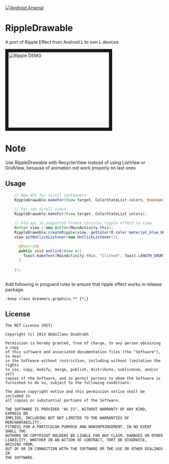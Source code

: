 [![Android Arsenal](https://img.shields.io/badge/Android%20Arsenal-RippleDrawable-red.svg?style=flat)](https://android-arsenal.com/details/1/957)

RippleDrawable
=====

A port of Ripple Effect from Android L to non L devices

<a href="http://www.youtube.com/watch?feature=player_embedded&v=DxMJxm9qd5c
" target="_blank"><img src="http://img.youtube.com/vi/DxMJxm9qd5c/0.jpg" 
alt="Ripple DEMO" width="320" height="240" border="10" /></a>

Note
====

Use RippleDrawable with RecyclerView instead of using ListView or GridView, because of animation not work properly on last ones

Usage
-----

```java
    // New API for scroll containers
    RippleDrawable.makeFor(View target, ColorStateList colors, boolean parentIsScrollContainer)
    
    // For non scroll views
    RippleDrawable.makeFor(View target, ColorStateList colors);

    // Old api is supported Create circular ripple effect to view
    Button view = new Button(MainActivity.this);
    RippleDrawable.createRipple(view, getColor(R.color.material_blue_600));
    view.setOnClickListener(new OnClickListener(){
      
      @Override
      public void onClick(View v){
        Toast.makeText(MainActivity.this, "Clicked", Toast.LENGTH_SHORT).show();
      }
      
    });
    
```

Add following in proguard rules to ensure that ripple effect works in release package.

    -keep class dreamers.graphics.** {*;}

License
--------

    The MIT License (MIT)

    Copyright (c) 2014 Abdullaev Ozodrukh
    
    Permission is hereby granted, free of charge, to any person obtaining a copy
    of this software and associated documentation files (the "Software"), to deal
    in the Software without restriction, including without limitation the rights
    to use, copy, modify, merge, publish, distribute, sublicense, and/or sell
    copies of the Software, and to permit persons to whom the Software is
    furnished to do so, subject to the following conditions:
    
    The above copyright notice and this permission notice shall be included in
    all copies or substantial portions of the Software.
    
    THE SOFTWARE IS PROVIDED "AS IS", WITHOUT WARRANTY OF ANY KIND, EXPRESS OR
    IMPLIED, INCLUDING BUT NOT LIMITED TO THE WARRANTIES OF MERCHANTABILITY,
    FITNESS FOR A PARTICULAR PURPOSE AND NONINFRINGEMENT. IN NO EVENT SHALL THE
    AUTHORS OR COPYRIGHT HOLDERS BE LIABLE FOR ANY CLAIM, DAMAGES OR OTHER
    LIABILITY, WHETHER IN AN ACTION OF CONTRACT, TORT OR OTHERWISE, ARISING FROM,
    OUT OF OR IN CONNECTION WITH THE SOFTWARE OR THE USE OR OTHER DEALINGS IN
    THE SOFTWARE.

